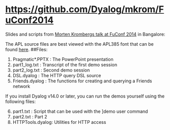 https://github.com/Dyalog/mkrom/FuConf2014
==========================================

Slides and scripts from [Morten Krombergs talk at FuConf 2014](http://confengine.com/functional-conf-2014/proposal/436/pragmatic-functional-programming-using-dyalog) in Bangalore:

The APL source files are best viewed with the APL385 font that can be found [here](http://www.dyalog.com/apl-font-keyboard.htm).
##Files:
1. Pragmatic*.PPTX : The PowerPoint presentation 
2. part1_log.txt   : Transcript of the first demo session 
3. part2_log.txt   : Second demo session 
4. DSL.dyalog      : The HTTP query DSL source
5. Friends.dyalog  : The functions for creating and querying a Friends network

If you install Dyalog v14.0 or later, you can run the demos yourself using the
following files:

6. part1.txt       : Script that can be used with the ]demo user command
7. part2.txt       : Part 2
8. HTTPTools.dyalog: Utilities for HTTP access


